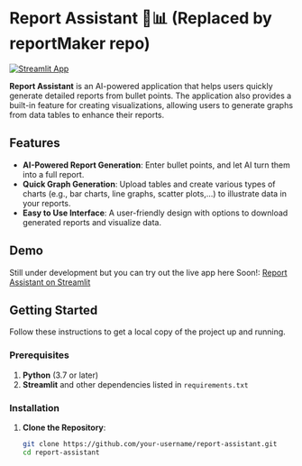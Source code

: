 # Report Assistant 📄📊 (Replaced by reportMaker repo)

[![Streamlit App](https://img.shields.io/badge/Streamlit-App-brightgreen)](https://report-assistant.streamlit.app/)

**Report Assistant** is an AI-powered application that helps users quickly generate detailed reports from bullet points. The application also provides a built-in feature for creating visualizations, allowing users to generate graphs from data tables to enhance their reports.

## Features

- **AI-Powered Report Generation**: Enter bullet points, and let AI turn them into a full report.
- **Quick Graph Generation**: Upload tables and create various types of charts (e.g., bar charts, line graphs, scatter plots,...) to illustrate data in your reports.
- **Easy to Use Interface**: A user-friendly design with options to download generated reports and visualize data.

## Demo

Still under development but you can try out the live app here Soon!: [Report Assistant on Streamlit](https://report-assistant.streamlit.app/)

## Getting Started

Follow these instructions to get a local copy of the project up and running.

### Prerequisites

1. **Python** (3.7 or later)
2. **Streamlit** and other dependencies listed in `requirements.txt`

### Installation

1. **Clone the Repository**:
   ```bash
   git clone https://github.com/your-username/report-assistant.git
   cd report-assistant
